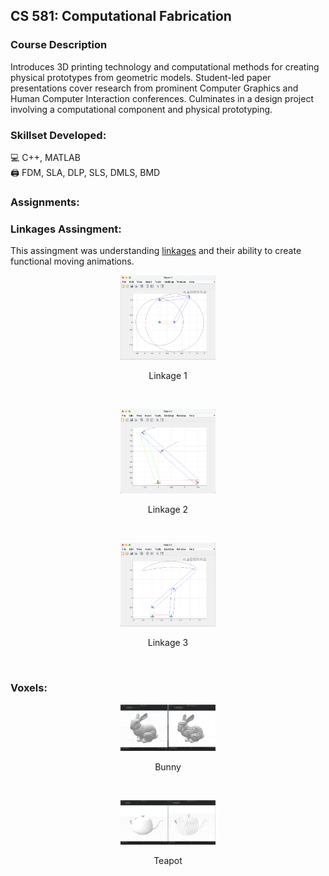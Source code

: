 ## CS 581: Computational Fabrication

### Course Description
Introduces 3D printing technology and computational methods for creating physical prototypes from geometric models. Student-led paper presentations cover research from prominent Computer Graphics and Human Computer Interaction conferences. Culminates in a design project involving a computational component and physical prototyping. <br>

### Skillset Developed:
💻  C++, MATLAB <br>
🖨️  FDM, SLA, DLP, SLS, DMLS, BMD <br>

### Assignments:
### Linkages Assingment:
This assingment was understanding [linkages](https://en.wikipedia.org/wiki/Linkage_(mechanical)) and their ability to create functional moving animations.

<p align="center">
<img src="./images/ss1.png" width="30%">
</p>
<p align="center">
Linkage 1
</p>
<br>
<p align="center">
<img src="./images/ss2.png" width="30%">
</p>
<p align="center">
Linkage 2
</p>
<br>
<p align="center">
<img src="./images/ss3.png" width="30%">
</p>
<p align="center">
Linkage 3
</p>
<br>

### Voxels:
<p align="center">
<img src="./images/bunny.png" width="30%">
</p>
<p align="center">
Bunny
</p>
<br>
<p align="center">
<img src="./images/teapot.png" width="30%">
</p>
<p align="center">
Teapot
</p>
